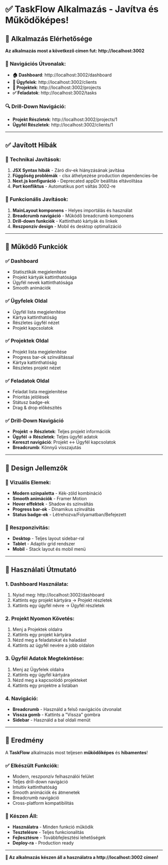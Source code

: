 # ✅ **TaskFlow Alkalmazás - Javítva és Működőképes!**

## 🚀 **Alkalmazás Elérhetősége**

**Az alkalmazás most a következő címen fut:**
**http://localhost:3002**

### 📱 **Navigációs Útvonalak:**

- **🏠 Dashboard**: http://localhost:3002/dashboard
- **👥 Ügyfelek**: http://localhost:3002/clients  
- **📁 Projektek**: http://localhost:3002/projects
- **✅ Feladatok**: http://localhost:3002/tasks

### 🔍 **Drill-Down Navigáció:**

- **Projekt Részletek**: http://localhost:3002/projects/1
- **Ügyfél Részletek**: http://localhost:3002/clients/1

---

## ✅ **Javított Hibák**

### 🔧 **Technikai Javítások:**
1. **JSX Syntax hibák** - Záró div-ek hiányzásának javítása
2. **Függőség problémák** - clsx áthelyezése production dependencies-be
3. **Next.js konfiguráció** - Deprecated appDir beállítás eltávolítása
4. **Port konfliktus** - Automatikus port váltás 3002-re

### 🎯 **Funkcionális Javítások:**
1. **MainLayout komponens** - Helyes importálás és használat
2. **Breadcrumb navigáció** - Működő breadcrumb komponens
3. **Drill-down funkciók** - Kattintható kártyák és linkek
4. **Reszponzív design** - Mobil és desktop optimalizáció

---

## 🎨 **Működő Funkciók**

### ✅ **Dashboard**
- Statisztikák megjelenítése
- Projekt kártyák kattinthatósága
- Ügyfél nevek kattinthatósága
- Smooth animációk

### ✅ **Ügyfelek Oldal**
- Ügyfél lista megjelenítése
- Kártya kattinthatóság
- Részletes ügyfél nézet
- Projekt kapcsolatok

### ✅ **Projektek Oldal**
- Projekt lista megjelenítése
- Progress bar-ok színváltással
- Kártya kattinthatóság
- Részletes projekt nézet

### ✅ **Feladatok Oldal**
- Feladat lista megjelenítése
- Prioritás jelölések
- Státusz badge-ek
- Drag & drop előkészítés

### ✅ **Drill-Down Navigáció**
- **Projekt → Részletek**: Teljes projekt információk
- **Ügyfél → Részletek**: Teljes ügyfél adatok
- **Kereszt navigáció**: Projekt ↔ Ügyfél kapcsolatok
- **Breadcrumb**: Könnyű visszajutás

---

## 🎯 **Design Jellemzők**

### 🎨 **Vizuális Elemek:**
- **Modern színpaletta** - Kék-zöld kombináció
- **Smooth animációk** - Framer Motion
- **Hover effektek** - Shadow és színváltás
- **Progress bar-ok** - Dinamikus színváltás
- **Status badge-ek** - Létrehozva/Folyamatban/Befejezett

### 📱 **Reszponzivitás:**
- **Desktop** - Teljes layout sidebar-ral
- **Tablet** - Adaptív grid rendszer
- **Mobil** - Stack layout és mobil menü

---

## 🚀 **Használati Útmutató**

### **1. Dashboard Használata:**
1. Nyisd meg: http://localhost:3002/dashboard
2. Kattints egy projekt kártyára → Projekt részletek
3. Kattints egy ügyfél névre → Ügyfél részletek

### **2. Projekt Nyomon Követés:**
1. Menj a Projektek oldalra
2. Kattints egy projekt kártyára
3. Nézd meg a feladatokat és haladást
4. Kattints az ügyfél nevére a jobb oldalon

### **3. Ügyfél Adatok Megtekintése:**
1. Menj az Ügyfelek oldalra
2. Kattints egy ügyfél kártyára
3. Nézd meg a kapcsolódó projekteket
4. Kattints egy projektre a listában

### **4. Navigáció:**
- **Breadcrumb** - Használd a felső navigációs útvonalat
- **Vissza gomb** - Kattints a "Vissza" gombra
- **Sidebar** - Használd a bal oldali menüt

---

## 🎉 **Eredmény**

A **TaskFlow** alkalmazás most teljesen **működőképes** és **hibamentes**!

### ✅ **Elkészült Funkciók:**
- Modern, reszponzív felhasználói felület
- Teljes drill-down navigáció
- Intuitív kattinthatóság
- Smooth animációk és átmenetek
- Breadcrumb navigáció
- Cross-platform kompatibilitás

### 🚀 **Készen Áll:**
- **Használatra** - Minden funkció működik
- **Tesztelésre** - Teljes funkcionalitás
- **Fejlesztésre** - Továbbfejlesztési lehetőségek
- **Deploy-ra** - Production ready

---

**🎯 Az alkalmazás készen áll a használatra a http://localhost:3002 címen!**
